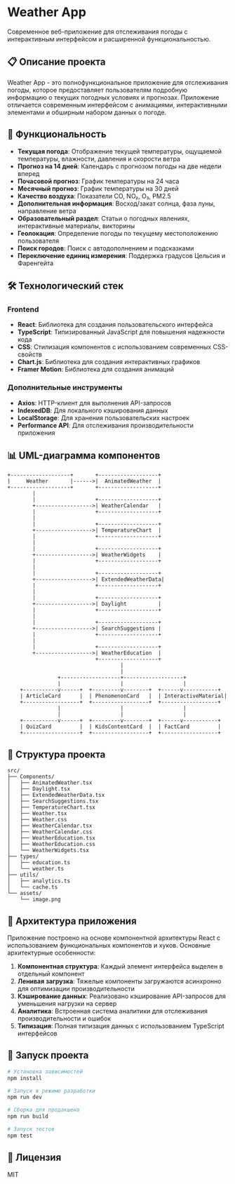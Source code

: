 # Weather App

Современное веб-приложение для отслеживания погоды с интерактивным интерфейсом и расширенной функциональностью.



## 📋 Описание проекта

Weather App - это полнофункциональное приложение для отслеживания погоды, которое предоставляет пользователям подробную информацию о текущих погодных условиях и прогнозах. Приложение отличается современным интерфейсом с анимациями, интерактивными элементами и обширным набором данных о погоде.

## 🚀 Функциональность

- **Текущая погода**: Отображение текущей температуры, ощущаемой температуры, влажности, давления и скорости ветра
- **Прогноз на 14 дней**: Календарь с прогнозом погоды на две недели вперед
- **Почасовой прогноз**: График температуры на 24 часа
- **Месячный прогноз**: График температуры на 30 дней
- **Качество воздуха**: Показатели CO, NO₂, O₃, PM2.5
- **Дополнительная информация**: Восход/закат солнца, фаза луны, направление ветра
- **Образовательный раздел**: Статьи о погодных явлениях, интерактивные материалы, викторины
- **Геолокация**: Определение погоды по текущему местоположению пользователя
- **Поиск городов**: Поиск с автодополнением и подсказками
- **Переключение единиц измерения**: Поддержка градусов Цельсия и Фаренгейта

## 🛠️ Технологический стек

### Frontend
- **React**: Библиотека для создания пользовательского интерфейса
- **TypeScript**: Типизированный JavaScript для повышения надежности кода
- **CSS**: Стилизация компонентов с использованием современных CSS-свойств
- **Chart.js**: Библиотека для создания интерактивных графиков
- **Framer Motion**: Библиотека для создания анимаций

### Дополнительные инструменты
- **Axios**: HTTP-клиент для выполнения API-запросов
- **IndexedDB**: Для локального кэширования данных
- **LocalStorage**: Для хранения пользовательских настроек
- **Performance API**: Для отслеживания производительности приложения

## 📊 UML-диаграмма компонентов

```
+-------------------+       +-------------------+
|     Weather       |------>|  AnimatedWeather  |
+-------------------+       +-------------------+
        |
        |                   +-------------------+
        +------------------>| WeatherCalendar   |
        |                   +-------------------+
        |
        |                   +-------------------+
        +------------------>| TemperatureChart  |
        |                   +-------------------+
        |
        |                   +-------------------+
        +------------------>| WeatherWidgets    |
        |                   +-------------------+
        |
        |                   +-------------------+
        +------------------>| ExtendedWeatherData|
        |                   +-------------------+
        |
        |                   +-------------------+
        +------------------>| Daylight          |
        |                   +-------------------+
        |
        |                   +-------------------+
        +------------------>| SearchSuggestions |
        |                   +-------------------+
        |
        |                   +-------------------+
        +------------------>| WeatherEducation  |
                            +-------------------+
                                    |
                                    |
                +-------------------+-------------------+
                |                   |                   |
    +-----------v------+  +---------v--------+  +------v-----------+
    | ArticleCard      |  | PhenomenonCard   |  | InteractiveMaterial|
    +------------------+  +------------------+  +------------------+
                |                   |                   |
                |                   |                   |
    +-----------v------+  +---------v--------+  +------v-----------+
    | QuizCard         |  | KidsContentCard  |  | FactCard         |
    +------------------+  +------------------+  +------------------+
```

## 📁 Структура проекта

```
src/
├── Components/
│   ├── AnimatedWeather.tsx
│   ├── Daylight.tsx
│   ├── ExtendedWeatherData.tsx
│   ├── SearchSuggestions.tsx
│   ├── TemperatureChart.tsx
│   ├── Weather.tsx
│   ├── Weather.css
│   ├── WeatherCalendar.tsx
│   ├── WeatherCalendar.css
│   ├── WeatherEducation.tsx
│   ├── WeatherEducation.css
│   └── WeatherWidgets.tsx
├── types/
│   ├── education.ts
│   └── weather.ts
├── utils/
│   ├── analytics.ts
│   └── cache.ts
└── assets/
    └── image.png
```

## 🔄 Архитектура приложения

Приложение построено на основе компонентной архитектуры React с использованием функциональных компонентов и хуков. Основные архитектурные особенности:

1. **Компонентная структура**: Каждый элемент интерфейса выделен в отдельный компонент
2. **Ленивая загрузка**: Тяжелые компоненты загружаются асинхронно для оптимизации производительности
3. **Кэширование данных**: Реализовано кэширование API-запросов для уменьшения нагрузки на сервер
4. **Аналитика**: Встроенная система аналитики для отслеживания производительности и ошибок
5. **Типизация**: Полная типизация данных с использованием TypeScript интерфейсов

## 🚀 Запуск проекта

```bash
# Установка зависимостей
npm install

# Запуск в режиме разработки
npm run dev

# Сборка для продакшена
npm run build

# Запуск тестов
npm test
```

## 📄 Лицензия

MIT
